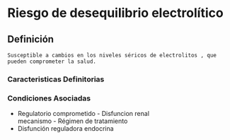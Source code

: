 # Riesgo de desequilibrio electrolítico
## Definición
	Susceptible a cambios en los niveles séricos de electrolitos , que pueden comprometer la salud.

### Caracteristicas Definitorias


### Condiciones Asociadas
- Regulatorio comprometido  - Disfuncion renal  
mecanismo - Régimen de tratamiento   
- Disfunción reguladora endocrina

